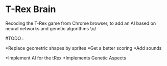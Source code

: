 # T-Rex Brain

Recoding the T-Rex game from Chrome browser, to add an AI based on neural networks and genetic algorithms \o/

#TODO :

*Replace geometric shapes by sprites
*Get a better scoring
*Add sounds

*Implement AI for the tRex
*Implements Genetic Aspects
